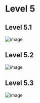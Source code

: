 # Level 5
## Level 5.1
![image](https://github.com/SuphawadiP/COM-LAB-I-LabSheet-Week-11/assets/144196049/b36a47d9-067d-4bc3-90ff-857d55a41e02)

## Level 5.2
![image](https://github.com/SuphawadiP/COM-LAB-I-LabSheet-Week-11/assets/144196049/54e4f001-26e2-4940-9978-1df51e0c18f5)

## Level 5.3
![image](https://github.com/SuphawadiP/COM-LAB-I-LabSheet-Week-11/assets/144196049/ad176693-f507-49d7-a454-04c35176c212)
